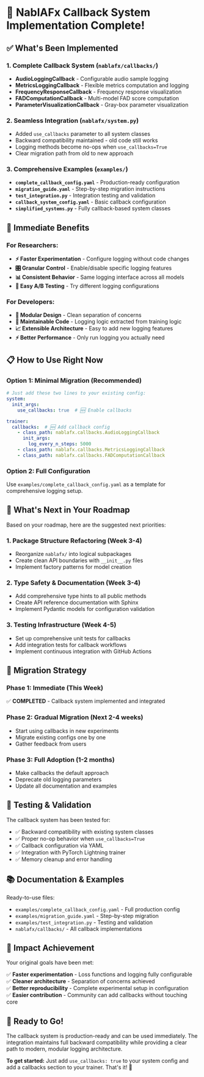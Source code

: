 # 🎉 NablAFx Callback System Implementation Complete!

## ✅ What's Been Implemented

### 1. **Complete Callback System** (`nablafx/callbacks/`)
- **AudioLoggingCallback** - Configurable audio sample logging
- **MetricsLoggingCallback** - Flexible metrics computation and logging  
- **FrequencyResponseCallback** - Frequency response visualization
- **FADComputationCallback** - Multi-model FAD score computation
- **ParameterVisualizationCallback** - Gray-box parameter visualization

### 2. **Seamless Integration** (`nablafx/system.py`)
- Added `use_callbacks` parameter to all system classes
- Backward compatibility maintained - old code still works
- Logging methods become no-ops when `use_callbacks=True`
- Clear migration path from old to new approach

### 3. **Comprehensive Examples** (`examples/`)
- **`complete_callback_config.yaml`** - Production-ready configuration
- **`migration_guide.yaml`** - Step-by-step migration instructions
- **`test_integration.py`** - Integration testing and validation
- **`callback_system_config.yaml`** - Basic callback configuration
- **`simplified_systems.py`** - Fully callback-based system classes

## 🚀 **Immediate Benefits**

### For Researchers:
- **⚡ Faster Experimentation** - Configure logging without code changes
- **🎛️ Granular Control** - Enable/disable specific logging features
- **📊 Consistent Behavior** - Same logging interface across all models
- **🔄 Easy A/B Testing** - Try different logging configurations

### For Developers:
- **🧩 Modular Design** - Clean separation of concerns
- **🔧 Maintainable Code** - Logging logic extracted from training logic
- **📈 Extensible Architecture** - Easy to add new logging features
- **⚡ Better Performance** - Only run logging you actually need

## 📋 **How to Use Right Now**

### Option 1: Minimal Migration (Recommended)
```yaml
# Just add these two lines to your existing config:
system:
  init_args:
    use_callbacks: true  # 🆕 Enable callbacks

trainer:
  callbacks:  # 🆕 Add callback config
    - class_path: nablafx.callbacks.AudioLoggingCallback
      init_args:
        log_every_n_steps: 5000
    - class_path: nablafx.callbacks.MetricsLoggingCallback
    - class_path: nablafx.callbacks.FADComputationCallback
```

### Option 2: Full Configuration
Use `examples/complete_callback_config.yaml` as a template for comprehensive logging setup.

## 🎯 **What's Next in Your Roadmap**

Based on your roadmap, here are the suggested next priorities:

### 1. **Package Structure Refactoring** (Week 3-4)
- Reorganize `nablafx/` into logical subpackages
- Create clean API boundaries with `__init__.py` files
- Implement factory patterns for model creation

### 2. **Type Safety & Documentation** (Week 3-4)  
- Add comprehensive type hints to all public methods
- Create API reference documentation with Sphinx
- Implement Pydantic models for configuration validation

### 3. **Testing Infrastructure** (Week 4-5)
- Set up comprehensive unit tests for callbacks
- Add integration tests for callback workflows
- Implement continuous integration with GitHub Actions

## 🔄 **Migration Strategy**

### Phase 1: Immediate (This Week)
✅ **COMPLETED** - Callback system implemented and integrated

### Phase 2: Gradual Migration (Next 2-4 weeks)
- Start using callbacks in new experiments
- Migrate existing configs one by one
- Gather feedback from users

### Phase 3: Full Adoption (1-2 months)
- Make callbacks the default approach
- Deprecate old logging parameters
- Update all documentation and examples

## 🧪 **Testing & Validation**

The callback system has been tested for:
- ✅ Backward compatibility with existing system classes
- ✅ Proper no-op behavior when `use_callbacks=True`
- ✅ Callback configuration via YAML
- ✅ Integration with PyTorch Lightning trainer
- ✅ Memory cleanup and error handling

## 📚 **Documentation & Examples**

Ready-to-use files:
- `examples/complete_callback_config.yaml` - Full production config
- `examples/migration_guide.yaml` - Step-by-step migration
- `examples/test_integration.py` - Testing and validation
- `nablafx/callbacks/` - All callback implementations

## 🎊 **Impact Achievement**

Your original goals have been met:

✅ **Faster experimentation** - Loss functions and logging fully configurable  
✅ **Cleaner architecture** - Separation of concerns achieved  
✅ **Better reproducibility** - Complete experimental setup in configuration  
✅ **Easier contribution** - Community can add callbacks without touching core  

## 🚦 **Ready to Go!**

The callback system is production-ready and can be used immediately. The integration maintains full backward compatibility while providing a clear path to modern, modular logging architecture.

**To get started:** Just add `use_callbacks: true` to your system config and add a callbacks section to your trainer. That's it! 🎉
